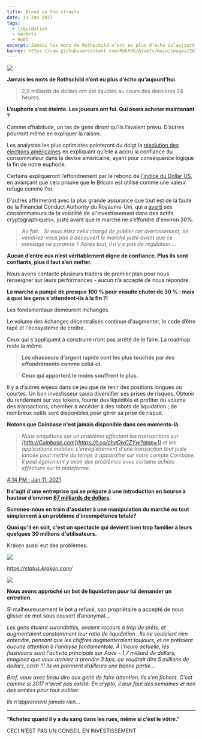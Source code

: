 ```yaml
---
title: Blood in the streets
date: 11 Jan 2021
tags:
  - liquidation
  - markets
  - Rekt
excerpt: Jamais les mots de Rothschild n’ont eu plus d’écho qu’aujourd’hui. 2,9 milliards de dollars ont été liquidés au cours des dernières 24 heures. L’euphorie s’est éteinte. Les joueurs ont fui. Qui osera acheter maintenant ?  Comme d’habitude, un tas de gens diront qu’ils l’avaient prévu. D’autres pourront même en expliquer la raison.
banner: https://raw.githubusercontent.com/RektHQ/Assets/main/images/2021/01/header-2.png
---
```


![](https://raw.githubusercontent.com/RektHQ/Assets/main/images/2021/01/header-2.png)

**Jamais les mots de Rothschild n’ont eu plus d’écho qu’aujourd’hui.**

> 2,9 milliards de dollars ont été liquidés au cours des dernières 24 heures.

**L’euphorie s’est éteinte. Les joueurs ont fui. Qui osera acheter maintenant ?**

Comme d’habitude, un tas de gens diront qu’ils l’avaient prévu. D’autres pourront même en expliquer la raison.

Les analystes les plus optimistes pointeront du doigt la [résolution des élections américaines](https://in.investing.com/news/dollar-rebounds-as-treasury-yields-rise-2561739) en expliquant qu’elle a accru la confiance du consommateur dans la devise américaine, ayant pour conséquence logique la fin de notre euphorie.

Certains expliqueront l’effondrement par le rebond de [l’indice du Dollar US](https://en.wikipedia.org/wiki/U.S._Dollar_Index), en avançant que cela prouve que le Bitcoin est utilisé comme une valeur refuge comme l'or.

D’autres affirmeront avec la plus grande assurance que tout est de la faute de la Financial Conduct Authority du Royaume-Uni, qui a [averti](https://www.fca.org.uk/news/news-stories/fca-warns-consumers-risks-investments-advertising-high-returns-based-cryptoassets) ses consommateurs de la volatilité de «l'investissement dans des actifs cryptographiques», juste avant que le marché ne s’effondre d'environ 30%.

> _Au fait… Si vous étiez celui chargé de publier cet avertissement, ne vendriez-vous pas à découvert le marché juste avant que ce message ne paraisse ? Après tout, il n'y a pas de régulation …_

**Aucun d’entre eux n’est véritablement digne de confiance. Plus ils sont confiants, plus il faut s’en méfier.**

Nous avons contacté plusieurs traders de premier plan pour nous renseigner sur leurs performances - aucun n’a accepté de nous répondre.

**Le marché a pumpé de presque 100 % pour ensuite chuter de 30 % : mais à quoi les gens s'attendent-ils à la fin ?!**

Les fondamentaux demeurent inchangés. 

Le volume des échanges décentralisés continue d'augmenter, le code d’être tapé et l'écosystème de croître.

Ceux qui s'appliquent à construire n’ont pas arrêté de le faire. La roadmap reste la même.

> **Les chasseurs d’argent rapide sont les plus touchés par des effondrements comme celui-ci.**

> **Ceux qui apportent le moins souffrent le plus.**

Il y a d’autres enjeux dans ce jeu que de tenir des positions longues ou courtes. Un bon investisseur saura diversifier ses prises de risques. Obtenir du rendement sur vos tokens, fournir des liquidités et profiter du volume des transactions, chercher à accéder à des robots de liquidation ; de nombreux outils sont disponibles pour gérer sa prise de risque.

**Notons que Coinbase n'est jamais disponible dans ces moments-là.**

> _Nous enquêtons sur un problème affectant les transactions sur [http://Coinbase.com](https://t.co/ohqDivCZYw?amp=1) et les applications mobiles. L'enregistrement d'une transaction tout juste lancée peut mettre du temps à apparaître sur votre compte Coinbase. Il peut également y avoir des problèmes avec certains achats effectués sur la plateforme._

[4:14 PM · Jan 11, 2021](https://twitter.com/CoinbaseSupport/status/1348664714587369472)

**Il s'agit d'une entreprise qui se prépare à une introduction en bourse à hauteur d’environ [67 milliards de dollars](https://ftx.com/trade/CBSE/USD).**

**Sommes-nous en train d'assister à une manipulation du marché ou tout simplement à un problème d’incompétence totale?**

**Quoi qu'il en soit, c'est un spectacle qui devient bien trop familier à leurs quelques 30 millions d'utilisateurs.**

Kraken aussi eut des problèmes.

![](https://raw.githubusercontent.com/RektHQ/Assets/main/images/2021/01/image.png)

*https://status.kraken.com/*

![](https://lh3.googleusercontent.com/Q0sHu15CJq8Ep2xTJUSbfC6B2vnT_0wOeDd7ObxT9cP0h6T9B6MDTwy7p4sBqCVXfxeMk_RXKLj6MN27oxry3go9cSwclM-B3eClQYa-nUmc_1nElwBKi_GkdoE-v5le8hOQpG-t)

**Nous avons approché un bot de liquidation pour lui demander un entretien.**

Si malheureusement le bot a refusé, son propriétaire a accepté de nous glisser ce mot sous couvert d’anonymat…

_Les gens étaient surendettés, avaient recours à trop de prêts, et augmentaient constamment leur ratio de liquidation . Ils ne voulaient rien entendre, pensant que les chiffres augmenteraient toujours, et ne prêtaient aucune attention à l’analyse fondamentale. À l'heure actuelle, les flashloans sont l'activité principale sur Aave - 1,7 milliard de dollars, imaginez que vous arriviez à prendre 3 bps, ça voudrait dire 5 millions de dollars, cash !!! Ils en prennent d’ailleurs une bonne partie…_

_Bref, vous avez beau dire aux gens de faire attention, ils s’en fichent. C'est comme si 2017 n’avait pas existé. En crypto, il leur faut des semaines et non des années pour tout oublier._

_Ils n'apprennent jamais rien…_

---

**“Achetez quand il y a du sang dans les rues, même si c’est le vôtre.”**

CECI N’EST PAS UN CONSEIL EN INVESTISSEMENT
